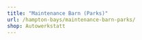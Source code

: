 ```yaml
---
title: "Maintenance Barn (Parks)"
url: /hampton-bays/maintenance-barn-parks/
shop: Autowerkstatt
---
```


